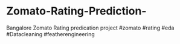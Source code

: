 # Zomato-Rating-Prediction-
Bangalore Zomato Rating predication project #zomato #rating #eda #Datacleaning #featherengineering 

